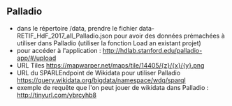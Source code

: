 
## Palladio
* dans le répertoire /data, prendre le fichier data-RETIF_HdF_2017_all_Palladio.json pour avoir des données prémachées à utiliser dans Palladio (utiliser la fonction Load an existant projet)
* pour accéder à l'application : http://hdlab.stanford.edu/palladio-app/#/upload
* URL Tiles https://mapwarper.net/maps/tile/14405/{z}/{x}/{y}.png
* URL du SPARLEndpoint de Wikidata pour utiliser Palladio
https://query.wikidata.org/bigdata/namespace/wdq/sparql
* exemple de requête que l'on peut jouer de wikidata dans Palladio : http://tinyurl.com/ybrcyhb8
